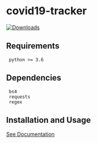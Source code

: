 # covid19-tracker

[![Downloads](https://pepy.tech/badge/covid19-tracker)](https://pepy.tech/project/covid19-tracker)

## Requirements
```
 python >= 3.6
```

## Dependencies
```
 bs4
 requests
 regex
```

## Installation and Usage
[See Documentation](https://ajay2810-hub.github.io/covid19-tracker/) 
